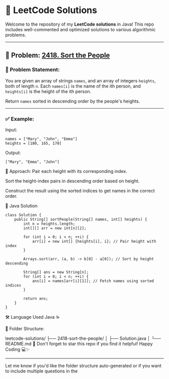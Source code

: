 # 📘 LeetCode Solutions

Welcome to the repository of my **LeetCode solutions** in Java! This repo includes well-commented and optimized solutions to various algorithmic problems.

---

## 🔢 Problem: [2418. Sort the People](https://leetcode.com/problems/sort-the-people/)

### 🧩 Problem Statement:
You are given an array of strings `names`, and an array of integers `heights`, both of length `n`. Each `names[i]` is the name of the ith person, and `heights[i]` is the height of the ith person.

Return `names` sorted in descending order by the people's heights.

---

### ✅ Example:

Input:
```
names = ["Mary", "John", "Emma"]
heights = [180, 165, 170]
```

Output:
```
["Mary", "Emma", "John"]
```
🧠 Approach:
Pair each height with its corresponding index.

Sort the height-index pairs in descending order based on height.

Construct the result using the sorted indices to get names in the correct order.

📌 Java Solution
```
class Solution {
    public String[] sortPeople(String[] names, int[] heights) {
        int n = heights.length;
        int[][] arr = new int[n][2];

        for (int i = 0; i < n; ++i) {
            arr[i] = new int[] {heights[i], i}; // Pair height with index
        }

        Arrays.sort(arr, (a, b) -> b[0] - a[0]); // Sort by height descending

        String[] ans = new String[n];
        for (int i = 0; i < n; ++i) {
            ans[i] = names[arr[i][1]]; // Fetch names using sorted indices
        }

        return ans;
    }
}
```
🛠️ Language Used
Java ☕️

📂 Folder Structure:

leetcode-solutions/
├── 2418-sort-the-people/
│   ├── Solution.java
│   └── README.md
🌟 Don't forget to star this repo if you find it helpful!
Happy Coding 💻✨


---

Let me know if you'd like the folder structure auto-generated or if you want to include multiple questions in the
